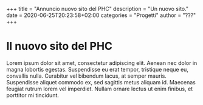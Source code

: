 +++
title = "Annuncio nuovo sito del PHC"
description = "Un nuovo sito."
date = 2020-06-25T20:23:58+02:00
categories = "Progetti"
author = "???"
+++

# Il nuovo sito del PHC

Lorem ipsum dolor sit amet, consectetur adipiscing elit. Aenean nec dolor in magna lobortis egestas. Suspendisse eu erat tempor, tristique neque eu, convallis nulla. Curabitur vel bibendum lacus, at semper mauris. Suspendisse aliquet commodo ex, sed sagittis metus aliquam id. Maecenas feugiat rutrum lorem vel imperdiet. Nullam ornare lectus ut enim finibus, et porttitor mi tincidunt.